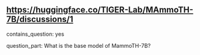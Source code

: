 ## https://huggingface.co/TIGER-Lab/MAmmoTH-7B/discussions/1

contains_question: yes

question_part: What is the base model of MammoTH-7B?